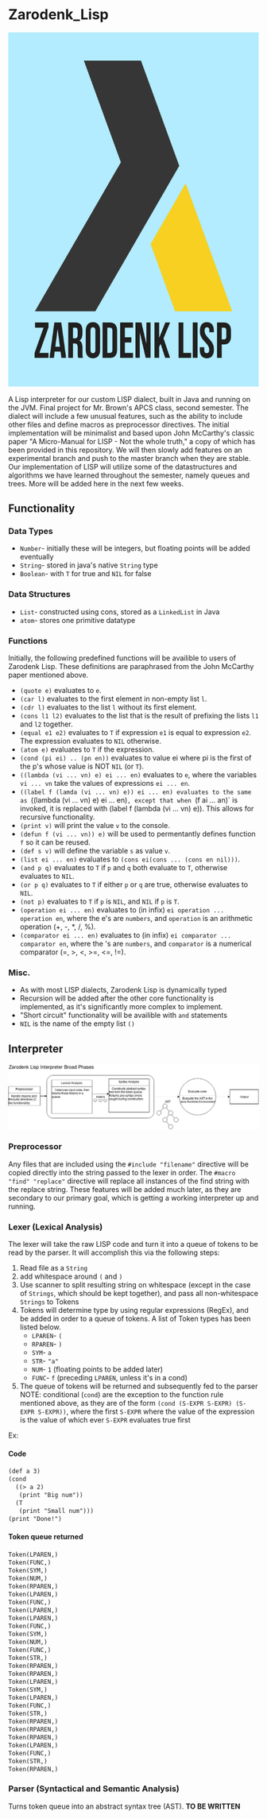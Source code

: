 # Zarodenk_Lisp  
![Alt logo](img/LogoColorPNG.png "logo")

A Lisp interpreter for our custom LISP dialect, built in Java and running on the JVM.  Final project for Mr. Brown's APCS class, second semester. The dialect will include a few unusual features, such as the ability to include other files and define macros as preprocessor directives.  The initial implementation will be minimalist and based upon John McCarthy's classic paper "A Micro-Manual for LISP - Not the whole truth," a copy of which has been provided in this repository.  We will then slowly add features on an experimental branch and push to the master branch when they are stable.  Our implementation of LISP will utilize some of the datastructures and algorithms we have learned throughout the semester, namely queues and trees.  More will be added here in the next few weeks.

## Functionality
### Data Types
* `Number`- initially these will be integers, but floating points will be added eventually  
* `String`- stored in java's native `String` type  
* `Boolean`- with `T` for true and `NIL` for false  

### Data Structures
* `List`- constructed using cons, stored as a `LinkedList` in Java  
* `atom`- stores one primitive datatype  

### Functions
Initially, the following predefined functions will be availible to users of Zarodenk Lisp. These definitions are paraphrased from the John McCarthy paper mentioned above.
* `(quote e)` evaluates to `e`.  
* `(car l)` evaluates to the first element in non-empty list `l`.  
* `(cdr l)` evaluates to the list `l` without its first element.  
* `(cons l1 l2)` evaluates to the list that is the result of prefixing the lists `l1` and `l2` together.  
* `(equal e1 e2)` evaluates to `T` if expression `e1` is equal to expression `e2`. The expression evaluates to `NIL` otherwise.  
* `(atom e)` evaluates to `T` if the expression.  
* `(cond (pi ei) .. (pn en))` evaluates to value ei where pi is the first of the p's whose value is NOT `NIL` (or `T`).  
* `((lambda (vi ... vn) e) ei ... en)` evaluates to `e`, where the variables `vi ... vn` take the values of expressions `ei ... en`.  
* `((label f (lamda (vi ... vn) e)) ei ... en) evaluates to the same as `((lambda (vi ... vn) e) ei ... en)`, except that when `(f ai ... an)` is invoked, it is replaced with (label f (lambda (vi ... vn) e)). This allows for recursive functionality.  
* `(print v)` will print the value `v` to the console.  
* `(defun f (vi ... vn)) e)` will be used to permentantly defines function `f` so it can be reused.  
* `(def s v)` will define the variable `s` as value `v`.  
* `(list ei ... en)` evaluates to `(cons ei(cons ... (cons en nil)))`.  
* `(and p q)` evaluates to `T` if `p` and `q` both evaluate to `T`, otherwise evaluates to `NIL`.  
* `(or p q)` evaluates to `T` if either `p` or `q` are true, otherwise evaluates to `NIL`.  
* `(not p)` evaluates to `T` if `p` is `NIL`, and `NIL` if `p` is `T`.  
* `(operation ei ... en)` evaluates to (in infix) `ei operation ... operation en`, where the e's are `numbers`, and `operation` is an arithmetic operation (+, -, *, /, %).  
* `(comparator ei ... en)` evaluates to (in infix) `ei comparator ... comparator en`, where the 's are `numbers`, and `comparator` is a numerical comparator (=, >, <, >=, <=, !=).  

### Misc.
* As with most LISP dialects, Zarodenk Lisp is dynamically typed  
* Recursion will be added after the other core functionality is implemented, as it's significantly more complex to implement.
* "Short circuit" functionality will be availible with `and` statements
* `NIL` is the name of the empty list `()`


## Interpreter
![Alt ZLisp broad phase](img/ZLispBroadDiagram.png "broadphase diagram")

### Preprocessor  
Any files that are included using the `#include "filename"` directive will be copied directly into the string passed to the lexer in order.  The `#macro "find" "replace"` directive will replace all instances of the find string with the replace string.  These features will be added much later, as they are secondary to our primary goal, which is getting a working interpreter up and running.

### Lexer (Lexical Analysis)
The lexer will take the raw LISP code and turn it into a queue of tokens to be read by the parser.  It will accomplish this via the following steps:
1. Read file as a `String`  
2. add whitespace around `(` and `)`  
3. Use scanner to split resulting string on whitespace (except in the case of `Strings`, which should be kept together), and pass all non-whitespace `Strings` to Tokens  
4. Tokens will determine type by using regular expressions (RegEx), and be added in order to a queue of tokens.  A list of Token types has been listed below.  
   * `LPAREN`- `(`  
   * `RPAREN`- `)`  
   * `SYM`- `a`  
   * `STR`- `"a"`  
   * `NUM`- `1` (floating points to be added later)  
   * `FUNC`- `f` (preceding `LPAREN`, unless it's in a cond)  
5. The queue of tokens will be returned and subsequently fed to the parser
NOTE: conditional (`cond`) are the exception to the function rule mentioned above, as they are of the form `(cond (S-EXPR S-EXPR) (S-EXPR S-EXPR))`, where the first `S-EXPR` where the value of the expression is the value of which ever `S-EXPR` evaluates true first  

Ex:
#### Code
	(def a 3)
	(cond
	  ((> a 2)
	   (print "Big num"))
	  (T
	   (print "Small num")))
	(print "Done!")
#### Token queue returned
	Token(LPAREN,)
	Token(FUNC,)
	Token(SYM,)
	Token(NUM,)
	Token(RPAREN,)
	Token(LPAREN,)
	Token(FUNC,)
	Token(LPAREN,)
	Token(LPAREN,)
	Token(FUNC,)
	Token(SYM,)
	Token(NUM,)
	Token(FUNC,)
	Token(STR,)
	Token(RPAREN,)
	Token(RPAREN,)
	Token(LPAREN,)
	Token(SYM,)
	Token(LPAREN,)
	Token(FUNC,)
	Token(STR,)
	Token(RPAREN,)
	Token(RPAREN,)
	Token(RPAREN,)
	Token(LPAREN,)
	Token(FUNC,)
	Token(STR,)
	Token(RPAREN,)

### Parser (Syntactical and Semantic Analysis)
Turns token queue into an abstract syntax tree (AST).  **TO BE WRITTEN**
